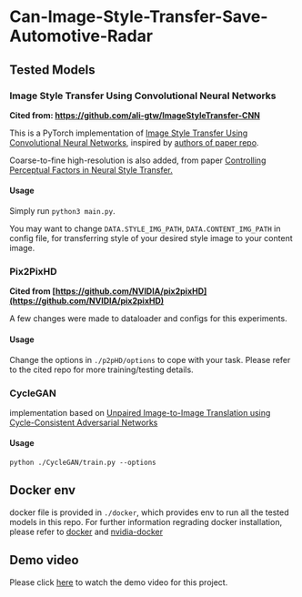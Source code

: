 # Can-Image-Style-Transfer-Save-Automotive-Radar

## Tested Models

### Image Style Transfer Using Convolutional Neural Networks

**Cited from: https://github.com/ali-gtw/ImageStyleTransfer-CNN**

This is a PyTorch implementation of [Image Style Transfer Using Convolutional Neural Networks](http://www.cv-foundation.org/openaccess/content_cvpr_2016/html/Gatys_Image_Style_Transfer_CVPR_2016_paper.html), inspired by [authors of paper repo](https://github.com/leongatys/PytorchNeuralStyleTransfer).


Coarse-to-fine high-resolution is also added, from paper [Controlling Perceptual Factors in Neural Style Transfer.](https://arxiv.org/abs/1611.07865)


#### Usage
Simply run `python3 main.py`. 

You may want to change `DATA.STYLE_IMG_PATH`, `DATA.CONTENT_IMG_PATH` in config file, for transferring 
style of your desired style image to your content image.


### Pix2PixHD

**Cited from [https://github.com/NVIDIA/pix2pixHD](https://github.com/NVIDIA/pix2pixHD)**

A few changes were made to dataloader and configs for this experiments.

#### Usage

Change the options in ```./p2pHD/options``` to cope with your task. Please refer to the cited repo for more training/testing details.

### CycleGAN

implementation based on [Unpaired Image-to-Image Translation using Cycle-Consistent Adversarial Networks](https://arxiv.org/pdf/1703.10593.pdf)

#### Usage

```python ./CycleGAN/train.py --options```

## Docker env

docker file is provided in ```./docker```, which provides env to run all the tested models in this repo. For further information regrading docker installation, please refer to [docker](https://www.docker.com/) and [nvidia-docker](https://github.com/NVIDIA/nvidia-docker)

## Demo video

Please click [here](https://drive.google.com/file/d/1pFEmGHi-RSa7AhYXotBmfA1eeZyb2jB9/view?usp=sharing) to watch the demo video for this project.
